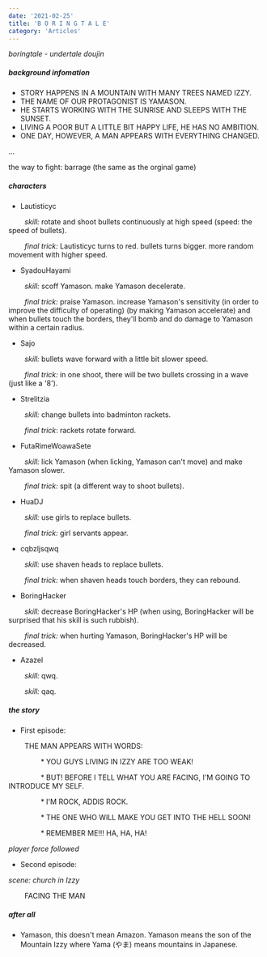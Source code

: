 ```yaml
---
date: '2021-02-25'
title: 'B O R I N G T A L E'
category: 'Articles'
---
```


*boringtale* - *undertale doujin*

##### background infomation

- STORY HAPPENS IN A MOUNTAIN WITH MANY TREES NAMED IZZY.
- THE NAME OF OUR PROTAGONIST IS YAMASON.
- HE STARTS WORKING WITH THE SUNRISE AND SLEEPS WITH THE SUNSET.
- LIVING A POOR BUT A LITTLE BIT HAPPY LIFE, HE HAS NO AMBITION.
- ONE DAY, HOWEVER, A MAN APPEARS WITH EVERYTHING CHANGED.

...

the way to fight: barrage (the same as the orginal game)

##### characters

- Lautisticyc

$\qquad$*skill:* rotate and shoot bullets continuously at high speed (speed: the speed of bullets).

$\qquad$*final trick:* Lautisticyc turns to red. bullets turns bigger. more random movement with higher speed.

- SyadouHayami

$\qquad$*skill:* scoff Yamason. make Yamason decelerate.

$\qquad$*final trick:* praise Yamason. increase Yamason's sensitivity (in order to improve the difficulty of operating) (by making Yamason accelerate) and when bullets touch the borders, they'll bomb and do damage to Yamason within a certain radius.

- Sajo

$\qquad$*skill:* bullets wave forward with a little bit slower speed.

$\qquad$*final trick:* in one shoot, there will be two bullets crossing in a wave (just like a '8').

- Strelitzia

$\qquad$*skill:* change bullets into badminton rackets.

$\qquad$*final trick*: rackets rotate forward.

- FutaRimeWoawaSete

$\qquad$*skill:* lick Yamason (when licking, Yamason can't move) and make Yamason slower.

$\qquad$*final trick:* spit (a different way to shoot bullets).

- HuaDJ

$\qquad$*skill:* use girls to replace bullets.

$\qquad$*final trick:* girl servants appear.

- cqbzljsqwq

$\qquad$*skill:* use shaven heads to replace bullets.

$\qquad$*final trick:* when shaven heads touch borders, they can rebound.

- BoringHacker

$\qquad$*skill:* decrease BoringHacker's HP (when using, BoringHacker will be surprised that his skill is such rubbish).

$\qquad$*final trick:* when hurting Yamason, BoringHacker's HP will be decreased.

- Azazel

$\qquad$*skill:* qwq.

$\qquad$*skill:* qaq.

##### the story

- First episode: 

$\qquad$THE MAN APPEARS WITH WORDS:

$\qquad\qquad$\* YOU GUYS LIVING IN IZZY ARE TOO WEAK!

$\qquad\qquad$\* BUT! BEFORE I TELL WHAT YOU ARE FACING, I'M GOING TO INTRODUCE MY SELF.

$\qquad\qquad$\* I'M ROCK, ADDIS ROCK.

$\qquad\qquad$\* THE ONE WHO WILL MAKE YOU GET INTO THE HELL SOON!

$\qquad\qquad$\* REMEMBER ME!!! HA, HA, HA!

*player force followed*

- Second episode:

*scene: church in Izzy*

$\qquad$FACING THE MAN

##### after all

- Yamason, this doesn't mean Amazon. Yamason means the son of the Mountain Izzy where Yama (やま) means mountains in Japanese.